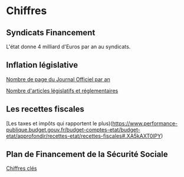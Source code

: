 # Chiffres

## Syndicats Financement

L'état donne 4 milliard d'Euros par an au syndicats.

## Inflation législative

[Nombre de page du Journal Officiel par an](http://questions.assemblee-nationale.fr/q14/14-55003QE.htm)

[Nombre d'articles législatifs et réglementaires](https://www.legifrance.gouv.fr/Media/Droit-francais/Statistiques-de-la-norme/indicateurs_de_suivi_de_l-activite_normative_2018)

## Les recettes fiscales

[Les taxes et impôts qui rapportent le plus)(https://www.performance-publique.budget.gouv.fr/budget-comptes-etat/budget-etat/approfondir/recettes-etat/recettes-fiscales#.XA5kAXT0lPY)

## Plan de Financement de la Sécurité Sociale
[Chiffres clés](http://www.securite-sociale.fr/IMG/pdf/plfss2017_web.pdf)